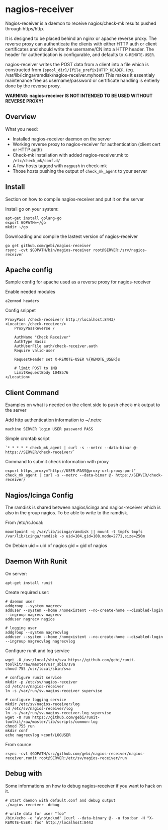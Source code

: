 nagios-receiver
===============

Nagios-receiver is a daemon to receive nagios/check-mk results pushed through https/http.

It is designed to be placed behind an nginx or apache reverse proxy.
The reverse proxy can authenticate the clients with either HTTP auth or client
certificates and should write the username/CN into a HTTP header.
The header for authentication is configurable, and defaults to `X-REMOTE-USER`.

nagios-receiver writes the POST data from a client into a file which is constructed from
`{spool_dir}/{file_prefix}HTTP_HEADER`. (eg. /var/lib/icinga/ramdisk/nagios-receiver.myhost)
This makes it essentialy maintenance free as username/password or certificate
handling is entierly done by the reverse proxy.

**WARNING: nagios-receiver IS NOT INTENDED TO BE USED WITHOUT REVERSE PROXY!**


Overview
--------

What you need:

* Installed nagios-receiver daemon on the server
* Working reverse proxy to nagios-receiver for authentication (client cert or HTTP auth)
* Check-mk installation with added nagios-receiver.mk to `/etc/check_mk/conf.d/`
* A few hosts tagged with `nagpush` in check-mk
* Those hosts pushing the output of `check_mk_agent` to your server


Install
-------

Section on how to compile nagios-receiver and put it on the server

Install go on your system:

    apt-get install golang-go
    export GOPATH=~/go
    mkdir ~/go

Downloading and compile the lastest version of nagios-receiver

    go get github.com/gebi/nagios-receiver
    rsync -cvt $GOPATH/bin/nagios-receiver root@SERVER:/srv/nagios-receiver


Apache config
-------------

Sample config for apache used as a reverse proxy for nagios-receiver

Enable needed modules

    a2enmod headers

Config snippet

    ProxyPass /check-receiver/ http://localhost:8443/
    <Location /check-receiver/>
        ProxyPassReverse /

        AuthName "Check Receiver"
        AuthType Basic
        AuthUserFile auth/check-receiver.auth
        Require valid-user

        RequestHeader set X-REMOTE-USER %{REMOTE_USER}s

        # limit POST to 1MB
        LimitRequestBody 1048576
    </Location>


Client Command
--------------

Examples on what is needed on the client side to push check-mk output to the server

Add http authentication information to ~/.netrc

    machine SERVER login USER password PASS

Simple crontab script

    `* * * * * check_mk_agent | curl -s --netrc --data-binar @- https://SERVER/check-receiver/`

Command to submit check information with proxy

    export https_proxy="http://USER:PASS@proxy-url:proxy-port"
    check_mk_agent | curl -s --netrc --data-binar @- https://SERVER/check-receiver/


Nagios/Icinga Config
--------------------

The ramdisk is shared between nagios/icinga and nagios-receiver which is also in the group nagios.
To be able to write to the ramdisk.

From /etc/rc.local:

    mountpoint -q /var/lib/icinga/ramdisk || mount -t tmpfs tmpfs /var/lib/icinga/ramdisk -o uid=104,gid=108,mode=2771,size=250m

On Debian
    uid = uid of nagios
    gid = gid of nagios


Daemon With Runit
-----------------

On server:

    apt-get install runit

Create required user:

    # daemon user
    addgroup --system nagrecv
    adduser --system --home /nonexistent --no-create-home --disabled-login --ingroup nagrecv nagrecv
    adduser nagrecv nagios

    # logging user
    addgroup --system nagrecvlog
    adduser --system --home /nonexistent --no-create-home --disabled-login --ingroup nagrecvlog nagrecvlog

Configure runit and log service

    wget -O /usr/local/sbin/sva https://github.com/gebi/runit-toolkit/raw/master/usr_sbin/sva
    chmod 755 /usr/local/sbin/sva

    # configure runit service
    mkdir -p /etc/sv/nagios-receiver
    cd /etc/sv/nagios-receiver
    ln -s /var/run/sv.nagios-receiver supervise

    # configure logging service
    mkdir /etc/sv/nagios-receiver/log
    cd /etc/sv/nagios-receiver/log
    ln -s /var/run/sv.nagios-receiver.log supervise
    wget -O run https://github.com/gebi/runit-toolkit/raw/master/lib/scripts/common-log
    chmod 755 run
    mkdir conf
    echo nagrecvlog >conf/LOGUSER

From source:

    rsync -cvt $GOPATH/src/github.com/gebi/nagios-receiver/nagios-receiver.runit root@SERVER:/etc/sv/nagios-receiver/run


Debug with
---------

Some informations on how to debug nagios-receiver if you want to hack on it.

    # start daemon with default.conf and debug output
    ./nagios-receiver -debug

    # write data for user "foo"
    /bin/echo -e 'a\nb\nc\nd' |curl --data-binary @- -u foo:bar -H "X-REMOTE-USER: foo" http://localhost:8443

